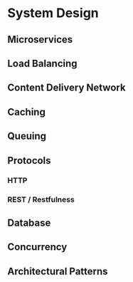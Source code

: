 # System Design

## Microservices

## Load Balancing

## Content Delivery Network

## Caching

## Queuing

## Protocols

### HTTP

### REST / Restfulness

## Database

## Concurrency

## Architectural Patterns